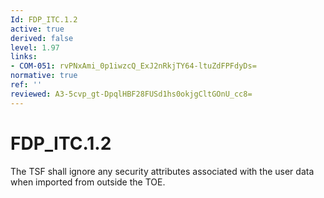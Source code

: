 ```yaml
---
Id: FDP_ITC.1.2
active: true
derived: false
level: 1.97
links:
- COM-051: rvPNxAmi_0p1iwzcQ_ExJ2nRkjTY64-ltuZdFPFdyDs=
normative: true
ref: ''
reviewed: A3-5cvp_gt-DpqlHBF28FUSd1hs0okjgCltGOnU_cc8=
---
```


# FDP_ITC.1.2

The TSF shall ignore any security attributes associated with the user data when imported from outside the TOE.